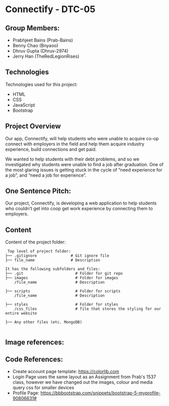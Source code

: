 # Connectify - DTC-05

## Group Members:
- Prabhjeet Bains (Prab-Bains)
- Benny Chao (Bnyaoo)
- Dhruv Gupta (Dhruv-2974)
- Jerry Han (TheRedLegionRises)
	
## Technologies
Technologies used for this project:
* HTML
* CSS
* JavaScript
* Bootstrap 

## Project Overview
Our app, Connectify, will help students who were unable to acquire co-op connect with employers 
in the field and help them acquire industry experience, build connections and get paid.

We wanted to help students with their debt problems, and so we investigated why students were unable 
to find a job after graduation. One of the most glaring issues is getting stuck in the cycle of 
“need experience for a job”, and “need a job for experience”. 

## One Sentence Pitch:
Our project, Connectify, is developing a web application to help students who couldn’t get into 
coop get work experience by connecting them to employers.

## Content
Content of the project folder:

```
 Top level of project folder: 
├── .gitignore               # Git ignore file
├── file_name				 # Description

It has the following subfolders and files:
├── .git                       # Folder for git repo
├── images                     # Folder for images
    /file_name				   # Description

├── scripts                    # Folder for scripts
    /file_name				   # Description

├── styles                     # Folder for styles
    /css_files                 # file that stores the styling for our entire website

├── Any other files (etc. MongoDB)


```


## Image references:

## Code References:
- Create account page template: https://colorlib.com
- Login Page uses the same layout as an Assignment from Prab's 1537 class, however
we have changed out the images, colour and media query css for smaller devices
- Profile Page: https://bbbootstrap.com/snippets/bootstrap-5-myprofile-90806631#



